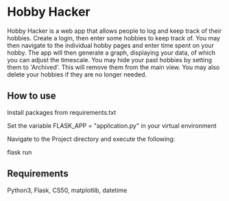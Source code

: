 # Hobby Hacker

Hobby Hacker is a web app that allows people to log and keep track of their hobbies. Create a login, then enter some hobbies to keep track of.
You may then navigate to the individual hobby pages and enter time spent on your hobby. The app will then generate a graph, displaying your data,
of which you can adjust the timescale. You may hide your past hobbies by setting them to 'Archived'. This will remove them from the main view.
You may also delete your hobbies if they are no longer needed.

## How to use

Install packages from requirements.txt

Set the variable FLASK_APP = "application.py" in your virtual environment


Navigate to the Project directory and execute the following:

flask run


## Requirements
Python3, Flask, CS50, matplotlib, datetime

